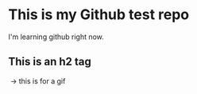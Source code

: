 # This is my Github test repo

I'm learning github right now. 

## This is an h2 tag

![]() -> this is for a gif 

<img src="https://unsplash.com/photos/yjR69rDfivw" alt="">